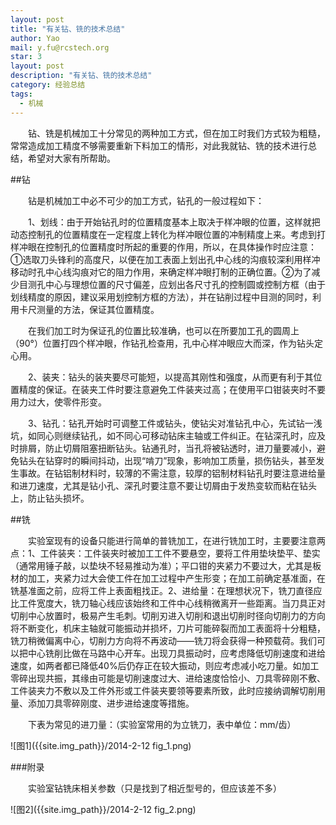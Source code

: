```yaml
---
layout: post
title: "有关钻、铣的技术总结"
author: Yao
mail: y.fu@rcstech.org
star: 3
layout: post
description: "有关钻、铣的技术总结"
category: 经验总结
tags: 
  - 机械
---
```


　　钻、铣是机械加工十分常见的两种加工方式，但在加工时我们方式较为粗糙，常常造成加工精度不够需要重新下料加工的情形，对此我就钻、铣的技术进行总结，希望对大家有所帮助。

<!--more-->

##钻

　　钻是机械加工中必不可少的加工方式，钻孔的一般过程如下：

　　1、划线：由于开始钻孔时的位置精度基本上取决于样冲眼的位置，这样就把动态控制孔的位置精度在一定程度上转化为样冲眼位置的冲制精度上来。考虑到打样冲眼在控制孔的位置精度时所起的重要的作用，所以，在具体操作时应注意：①选取刀头锋利的高度尺，以便在加工表面上划出孔中心线的沟痕较深利用样冲移动时孔中心线沟痕对它的阻力作用，来确定样冲眼打制的正确位置。②为了减少目测孔中心与理想位置的尺寸偏差，应划出各尺寸孔的控制圆或控制方框（由于划线精度的原因，建议采用划控制方框的方法），并在钻削过程中目测的同时，利用卡尺测量的方法，保证其位置精度。

　　在我们加工时为保证孔的位置比较准确，也可以在所要加工孔的圆周上（90°）位置打四个样冲眼，作钻孔检查用，孔中心样冲眼应大而深，作为钻头定心用。

　　2、装夹：钻头的装夹要尽可能短，以提高其刚性和强度，从而更有利于其位置精度的保证。在装夹工件时要注意避免工件装夹过高；在使用平口钳装夹时不要用力过大，使零件形变。

　　3、钻孔：钻孔开始时可调整工件或钻头，使钻尖对准钻孔中心，先试钻一浅坑，如同心则继续钻孔，如不同心可移动钻床主轴或工件纠正。在钻深孔时，应及时排屑，防止切屑阻塞扭断钻头。钻通孔时，当孔将被钻透时，进刀量要减小，避免钻头在钻穿时的瞬间抖动，出现“啃刀”现象，影响加工质量，损伤钻头，甚至发生事故。在钻铝制材料时，较薄的不需注意，较厚的铝制材料钻孔时要注意进给量和进刀速度，尤其是钻小孔、深孔时要注意不要让切屑由于发热变软而粘在钻头上，防止钻头损坏。

##铣

　　实验室现有的设备只能进行简单的普铣加工，在进行铣加工时，主要要注意两点：1、工件装夹：工件装夹时被加工工件不要悬空，要将工件用垫块垫平、垫实（通常用锤子敲，以垫块不轻易推动为准）；平口钳的夹紧力不要过大，尤其是板材的加工，夹紧力过大会使工件在加工过程中产生形变；在加工前确定基准面，在铣基准面之前，应将工件上表面粗找正。2、进给量：在理想状况下，铣刀直径应比工件宽度大，铣刀轴心线应该始终和工件中心线稍微离开一些距离。当刀具正对切削中心放置时，极易产生毛刺。切削刃进入切削和退出切削时径向切削力的方向将不断变化，机床主轴就可能振动并损坏，刀片可能碎裂而加工表面将十分粗糙，铣刀稍微偏离中心，切削力方向将不再波动——铣刀将会获得一种预载荷。我们可以把中心铣削比做在马路中心开车。出现刀具振动时，应考虑降低切削速度和进给速度，如两者都已降低40%后仍存正在较大振动，则应考虑减小吃刀量。如加工零碎出现共振，其缘由可能是切削速度过大、进给速度恰恰小、刀具零碎刚不敷、工件装夹力不敷以及工件外形或工件装夹要领等要素所致，此时应接纳调解切削用量、添加刀具零碎刚度、进步进给速度等措施。

　　下表为常见的进刀量：（实验室常用的为立铣刀，表中单位：mm/齿）

![图1]({{site.img_path}}/2014-2-12 fig_1.png)
<br>

###附录

　　实验室钻铣床相关参数（只是找到了相近型号的，但应该差不多）

![图2]({{site.img_path}}/2014-2-12 fig_2.png)
<br>
